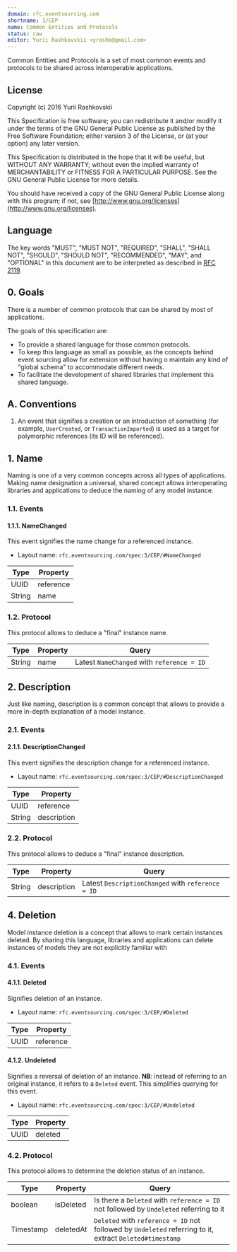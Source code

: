 ```yaml
---
domain: rfc.eventsourcing.com
shortname: 3/CEP
name: Common Entities and Protocols
status: raw
editor: Yurii Rashkovskii <yrashk@gmail.com>
---
```


Common Entities and Protocols is a set of most common events and protocols to be shared across interoperable applications.

## License

Copyright (c) 2016 Yurii Rashkovskii

This Specification is free software; you can redistribute it and/or modify it under the terms of the GNU General Public License as published by the Free Software Foundation; either version 3 of the License, or (at your option) any later version.

This Specification is distributed in the hope that it will be useful, but WITHOUT ANY WARRANTY; without even the implied warranty of MERCHANTABILITY or FITNESS FOR A PARTICULAR PURPOSE. See the GNU General Public License for more details.

You should have received a copy of the GNU General Public License along with this program; if not, see [http://www.gnu.org/licenses](http://www.gnu.org/licenses).

## Language

The key words "MUST", "MUST NOT", "REQUIRED", "SHALL", "SHALL NOT", "SHOULD", "SHOULD NOT", "RECOMMENDED", "MAY", and "OPTIONAL" in this document are to be interpreted as described in [RFC 2119](http://tools.ietf.org/html/rfc2119).

## 0. Goals

There is a number of common protocols that can be shared by most of applications.

The goals of this specification are:

* To provide a shared language for those common protocols.
* To keep this language as small as possible, as the concepts behind event
  sourcing allow for extension without having o maintain any kind of "global schema" to accommodate different needs.
* To facilitate the development of shared libraries that implement this shared
  language.

## A. Conventions

1. An event that signifies a creation or an introduction of something (for example, `UserCreated`, or `TransactionImported`) is used as a target for polymorphic references (its ID will be referenced).

## 1. Name

Naming is one of a very common concepts across all types of applications. Making
name designation a universal, shared concept allows interoperating libraries and applications to deduce the naming of any model instance.

### 1.1. Events

#### 1.1.1. NameChanged <a name="NameChanged"></a>

This event signifies the name change for a referenced instance.

* Layout name: `rfc.eventsourcing.com/spec:3/CEP/#NameChanged`

| Type   | Property   |
|--------|------------|
| UUID   | reference  |
| String | name       |

### 1.2. Protocol

This protocol allows to deduce a "final" instance name.

| Type   | Property | Query                                      |
|--------|----------|--------------------------------------------|
| String | name     | Latest `NameChanged` with `reference = ID` |


## 2. Description

Just like naming, description is a common concept that allows to provide
a more in-depth explanation of a model instance.

### 2.1. Events

#### 2.1.1. DescriptionChanged <a name="DescriptionChanged"></a>

This event signifies the description change for a referenced instance.

* Layout name: `rfc.eventsourcing.com/spec:3/CEP/#DescriptionChanged`

| Type   | Property    |
|--------|-------------|
| UUID   | reference   |
| String | description |

### 2.2. Protocol

This protocol allows to deduce a "final" instance description.

| Type   | Property    | Query                                             |
|--------|-------------|---------------------------------------------------|
| String | description | Latest `DescriptionChanged` with `reference = ID` |

## 4. Deletion

Model instance deletion is a concept that allows to mark certain instances
deleted. By sharing this language, libraries and applications can delete
instances of models they are not explicitly familiar with

### 4.1. Events

#### 4.1.1. Deleted <a name="Deleted"></a>

Signifies deletion of an instance.

* Layout name: `rfc.eventsourcing.com/spec:3/CEP/#Deleted`

| Type   | Property    |
|--------|-------------|
| UUID   | reference   |

#### 4.1.2. Undeleted <a name="Undeleted"></a>

Signifies a reversal of deletion of an instance. **NB**: instead of referring
to an original instance, it refers to a `Deleted` event. This simplifies querying for this event.

* Layout name: `rfc.eventsourcing.com/spec:3/CEP/#Undeleted`

| Type   | Property    |
|--------|-------------|
| UUID   | deleted     |

### 4.2. Protocol

This protocol allows to determine the deletion status of an instance.

| Type      | Property    | Query                                             |
|-----------|-------------|---------------------------------------------------|
| boolean   | isDeleted   | Is there a `Deleted` with `reference = ID` not followed by `Undeleted` referring to it |
| Timestamp | deletedAt   | `Deleted` with `reference = ID` not followed by `Undeleted` referring to it, extract `Deleted#timestamp` |
